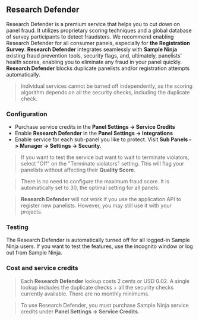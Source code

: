 ## Research Defender

Research Defender is a premium service that helps you to cut down on panel fraud. It utilizes proprietary scoring techniques and a global database of survey participants to detect fraudsters. We recommend enabling Research Defender for all consumer panels, especially for **the Registration Survey**. **Research Defender** integrates seamlessly with **Sample Ninja** existing fraud prevention tools, security flags, and, ultimately, panelists' health scores, enabling you to eliminate any fraud in your panel quickly. **Research Defender** blocks duplicate panelists and/or registration attempts automatically.

> Individual services cannot be turned off independently, as the scoring algorithm depends on all the security checks, including the duplicate check.

### Configuration

- Purchase service credits in the **Panel Settings -> Service Credits**
- Enable **Research Defender** in the **Panel Settings -> Integrations**
- Enable service for each sub-panel you like to protect. Visit **Sub Panels -> Manager -> Settings -> Security**. 

> If you want to test the service but want to wait to terminate violators, select "Off" on the "Terminate violators" setting. This will flag your panelists without affecting their **Quality Score**.

> There is no need to configure the maximum fraud score. It is automatically set to 30, the optimal setting for all panels.

> **Research Defender** will not work if you use the application API to register new panelists. However, you may still use it with your projects.

### Testing

The Research Defender is automatically turned off for all logged-in Sample Ninja users. If you want to test the features, use the incognito window or log out from Sample Ninja.

### Cost and service credits

> Each **Research Defender** lookup costs 2 cents or USD 0.02. A single lookup includes the duplicate checks + all the security checks currently available. There are no monthly minimums.

> To use Research Defender, you must purchase Sample Ninja service credits under **Panel Settings -> Service Credits**.
